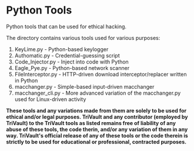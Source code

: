 # Python Tools
Python tools that can be used for ethical hacking.

The directory contains various tools used for various purposes:
1. KeyLime.py - Python-based keylogger
2. Authomatic.py - Credential-guessing script
3. Code_Injector.py - Inject into code with Python
4. Eagle_Pye.py - Python-based network scanner
5. FileInterceptor.py - HTTP-driven download interceptor/replacer written in Python
6. macchanger.py - Simple-based input-driven macchanger
7. macchanger_cli.py - More advanced variation of the macchanger.py used for Linux-driven activity

**These tools and any variations made from them are solely to be used for ethical and/or legal purposes. 
TriVault and any contributor (employed by TriVault) to the TriVault tools as listed remains free of liability of any abuse of these tools, the code therin, and/or any variation of them in any way. TriVault's official release of any of these tools or the code therein is strictly to be used for educational or professional, contracted purposes.**

